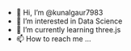 - 👋 Hi, I’m @kunalgaur7983
- 👀 I’m interested in Data Science
- 🌱 I’m currently learning three.js
- 📫 How to reach me ...

<!---
kunalgaur7983/kunalgaur7983 is a ✨ special ✨ repository because its `README.md` (this file) appears on your GitHub profile.
You can click the Preview link to take a look at your changes.
--->
